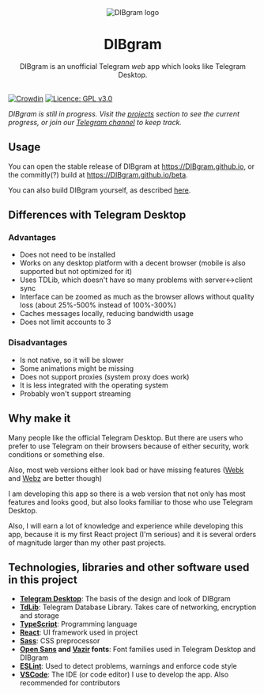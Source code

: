 <div align="center">
  <img src="https://avatars.githubusercontent.com/u/85128397?s=200&v=4" alt="DIBgram logo">
  <h1>DIBgram</h1>
  DIBgram is an unofficial Telegram <em>web</em> app which looks like Telegram Desktop.
</div>
&nbsp;

[![Crowdin](https://badges.crowdin.net/dibgram/localized.svg)](https://crowdin.com/project/dibgram)
[![Licence: GPL v3.0](https://img.shields.io/github/license/DIBgram/DIBgram)](LICENCE)

*DIBgram is still in progress. Visit the [projects](https://github.com/DIBgram/DIBgram/projects?query=is%3Aopen+sort%3Aname-asc) section to see the current progress, or join our [Telegram channel](https://t.me/DIBgram) to keep track.*

## Usage

You can open the stable release of DIBgram at <https://DIBgram.github.io>, or the commitly(?) build at <https://DIBgram.github.io/beta>.

You can also build DIBgram yourself, as described [here](BUILDING.md).

## Differences with Telegram Desktop

### Advantages

- Does not need to be installed
- Works on any desktop platform with a decent browser (mobile is also supported but not optimized for it)
- Uses TDLib, which doesn't have so many problems with server<->client sync
- Interface can be zoomed as much as the browser allows without quality loss (about 25%-500% instead of 100%-300%)
- Caches messages locally, reducing bandwidth usage
- Does not limit accounts to 3

### Disadvantages

- Is not native, so it will be slower
- Some animations might be missing
- Does not support proxies (system proxy does work)
- It is less integrated with the operating system
- Probably won't support streaming

## Why make it

Many people like the official Telegram Desktop. But there are users who prefer to use Telegram on their browsers because of either security, work conditions or something else.

Also, most web versions either look bad or have missing features ([Webk][] and [Webz][] are better though)

[Webk]: https://webk.telegram.org
[Webz]: https://webz.telegram.org

I am developing this app so there is a web version that not only has most features and looks good, but also looks familiar to those who use Telegram Desktop.

Also, I will earn a lot of knowledge and experience while developing this app, because it is my first React project (I'm serious) and it is several orders of magnitude larger than my other past projects.

## Technologies, libraries and other software used in this project

- **[Telegram Desktop][]**: The basis of the design and look of DIBgram
- **[TdLib][]**: Telegram Database Library. Takes care of networking, encryption and storage
- **[TypeScript][]**: Programming language
- **[React][]**: UI framework used in project
- **[Sass][]**: CSS preprocessor
- **[Open Sans][] and [Vazir][] fonts**: Font families used in Telegram Desktop and DIBgram
- **[ESLint][]**: Used to detect problems, warnings and enforce code style
- **[VSCode][]**: The IDE (or code editor) I use to develop the app. Also recommended for contributors

[Telegram Desktop]: https://github.com/telegramdesktop/tdesktop
[TdLib]: https://github.com/tdlib/td
[TypeScript]: https://github.com/microsoft/typescript
[React]: https://github.com/facebook/react
[Sass]: https://github.com/sass/sass
[Open Sans]: https://github.com/googlefonts/opensans
[Vazir]: https://github.com/rastikerdar/vazir-font
[ESLint]: https://github.com/eslint/eslint
[VSCode]: https://github.com/microsoft/vscode
